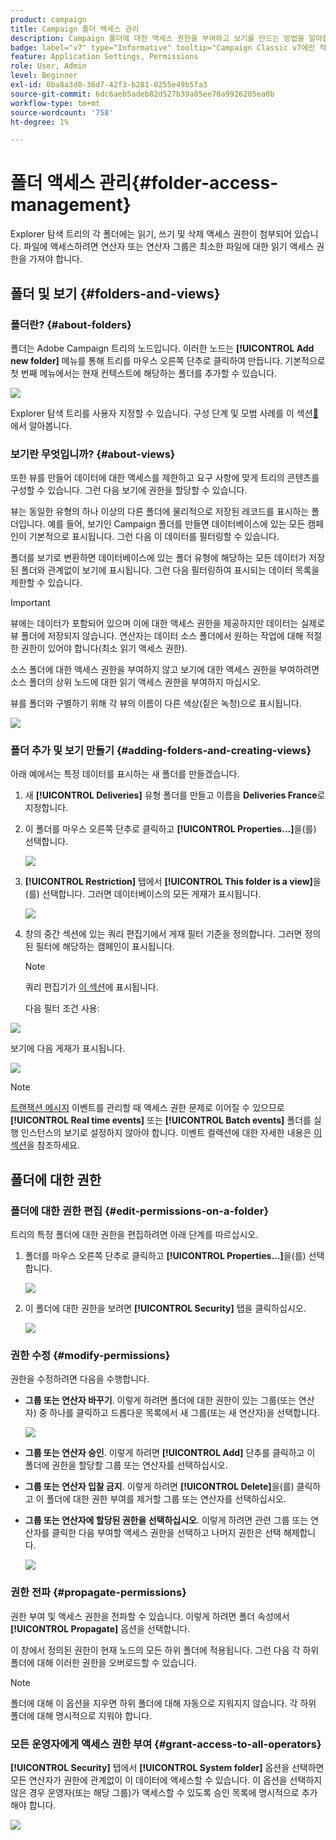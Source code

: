 ```yaml
---
product: campaign
title: Campaign 폴더 액세스 관리
description: Campaign 폴더에 대한 액세스 권한을 부여하고 보기를 만드는 방법을 알아봅니다
badge: label="v7" type="Informative" tooltip="Campaign Classic v7에만 적용"
feature: Application Settings, Permissions
role: User, Admin
level: Beginner
exl-id: 0ba8a3d0-36d7-42f3-b281-0255e49b5fa3
source-git-commit: 6dc6aeb5adeb82d527b39a05ee70a9926205ea0b
workflow-type: tm+mt
source-wordcount: '758'
ht-degree: 1%

---
```


# 폴더 액세스 관리{#folder-access-management}



Explorer 탐색 트리의 각 폴더에는 읽기, 쓰기 및 삭제 액세스 권한이 첨부되어 있습니다. 파일에 액세스하려면 연산자 또는 연산자 그룹은 최소한 파일에 대한 읽기 액세스 권한을 가져야 합니다.

## 폴더 및 보기 {#folders-and-views}

### 폴더란? {#about-folders}

폴더는 Adobe Campaign 트리의 노드입니다. 이러한 노드는 **[!UICONTROL Add new folder]** 메뉴를 통해 트리를 마우스 오른쪽 단추로 클릭하여 만듭니다. 기본적으로 첫 번째 메뉴에서는 현재 컨텍스트에 해당하는 폴더를 추가할 수 있습니다.

![](assets/s_ncs_user_add_folder_in_tree.png)

Explorer 탐색 트리를 사용자 지정할 수 있습니다. 구성 단계 및 모범 사례를 이 섹션[&#128279;](adobe-campaign-workspace.md)에서 알아봅니다.

### 보기란 무엇입니까? {#about-views}

또한 뷰를 만들어 데이터에 대한 액세스를 제한하고 요구 사항에 맞게 트리의 콘텐츠를 구성할 수 있습니다. 그런 다음 보기에 권한을 할당할 수 있습니다.

뷰는 동일한 유형의 하나 이상의 다른 폴더에 물리적으로 저장된 레코드를 표시하는 폴더입니다. 예를 들어, 보기인 Campaign 폴더를 만들면 데이터베이스에 있는 모든 캠페인이 기본적으로 표시됩니다. 그런 다음 이 데이터를 필터링할 수 있습니다.

폴더를 보기로 변환하면 데이터베이스에 있는 폴더 유형에 해당하는 모든 데이터가 저장된 폴더와 관계없이 보기에 표시됩니다. 그런 다음 필터링하여 표시되는 데이터 목록을 제한할 수 있습니다.

>[!IMPORTANT]
>
>뷰에는 데이터가 포함되어 있으며 이에 대한 액세스 권한을 제공하지만 데이터는 실제로 뷰 폴더에 저장되지 않습니다. 연산자는 데이터 소스 폴더에서 원하는 작업에 대해 적절한 권한이 있어야 합니다(최소 읽기 액세스 권한).
>
>소스 폴더에 대한 액세스 권한을 부여하지 않고 보기에 대한 액세스 권한을 부여하려면 소스 폴더의 상위 노드에 대한 읽기 액세스 권한을 부여하지 마십시오.

뷰를 폴더와 구별하기 위해 각 뷰의 이름이 다른 색상(짙은 녹청)으로 표시됩니다.

![](assets/s_ncs_user_view_name_color.png)

### 폴더 추가 및 보기 만들기 {#adding-folders-and-creating-views}

아래 예에서는 특정 데이터를 표시하는 새 폴더를 만들겠습니다.

1. 새 **[!UICONTROL Deliveries]** 유형 폴더를 만들고 이름을 **Deliveries France**&#x200B;로 지정합니다.
1. 이 폴더를 마우스 오른쪽 단추로 클릭하고 **[!UICONTROL Properties...]**&#x200B;을(를) 선택합니다.

   ![](assets/s_ncs_user_add_folder_exple.png)

1. **[!UICONTROL Restriction]** 탭에서 **[!UICONTROL This folder is a view]**&#x200B;을(를) 선택합니다. 그러면 데이터베이스의 모든 게재가 표시됩니다.

   ![](assets/s_ncs_user_add_folder_exple01.png)

1. 창의 중간 섹션에 있는 쿼리 편집기에서 게재 필터 기준을 정의합니다. 그러면 정의된 필터에 해당하는 캠페인이 표시됩니다.

   >[!NOTE]
   >
   >쿼리 편집기가 [이 섹션](../../platform/using/about-queries-in-campaign.md)에 표시됩니다.

   다음 필터 조건 사용:

![](assets/s_ncs_user_add_folder_exple00.png)

보기에 다음 게재가 표시됩니다.

![](assets/s_ncs_user_add_folder_exple02.png)

>[!NOTE]
>
>[트랜잭션 메시지](../../message-center/using/about-transactional-messaging.md) 이벤트를 관리할 때 액세스 권한 문제로 이어질 수 있으므로 **[!UICONTROL Real time events]** 또는 **[!UICONTROL Batch events]** 폴더를 실행 인스턴스의 보기로 설정하지 않아야 합니다. 이벤트 컬렉션에 대한 자세한 내용은 [이 섹션](../../message-center/using/about-event-processing.md#event-collection)을 참조하세요.

## 폴더에 대한 권한

### 폴더에 대한 권한 편집 {#edit-permissions-on-a-folder}

트리의 특정 폴더에 대한 권한을 편집하려면 아래 단계를 따르십시오.

1. 폴더를 마우스 오른쪽 단추로 클릭하고 **[!UICONTROL Properties...]**&#x200B;을(를) 선택합니다.

   ![](assets/s_ncs_user_folder_properties.png)

1. 이 폴더에 대한 권한을 보려면 **[!UICONTROL Security]** 탭을 클릭하십시오.

   ![](assets/s_ncs_user_folder_properties_security.png)

### 권한 수정 {#modify-permissions}

권한을 수정하려면 다음을 수행합니다.

* **그룹 또는 연산자 바꾸기**. 이렇게 하려면 폴더에 대한 권한이 있는 그룹(또는 연산자) 중 하나를 클릭하고 드롭다운 목록에서 새 그룹(또는 새 연산자)을 선택합니다.

  ![](assets/s_ncs_user_folder_properties_security02.png)

* **그룹 또는 연산자 승인**. 이렇게 하려면 **[!UICONTROL Add]** 단추를 클릭하고 이 폴더에 권한을 할당할 그룹 또는 연산자를 선택하십시오.
* **그룹 또는 연산자 입찰 금지**. 이렇게 하려면 **[!UICONTROL Delete]**&#x200B;을(를) 클릭하고 이 폴더에 대한 권한 부여를 제거할 그룹 또는 연산자를 선택하십시오.
* **그룹 또는 연산자에 할당된 권한을 선택하십시오**. 이렇게 하려면 관련 그룹 또는 연산자를 클릭한 다음 부여할 액세스 권한을 선택하고 나머지 권한은 선택 해제합니다.

  ![](assets/s_ncs_user_folder_properties_security03.png)

### 권한 전파 {#propagate-permissions}

권한 부여 및 액세스 권한을 전파할 수 있습니다. 이렇게 하려면 폴더 속성에서 **[!UICONTROL Propagate]** 옵션을 선택합니다.

이 창에서 정의된 권한이 현재 노드의 모든 하위 폴더에 적용됩니다. 그런 다음 각 하위 폴더에 대해 이러한 권한을 오버로드할 수 있습니다.

>[!NOTE]
>
>폴더에 대해 이 옵션을 지우면 하위 폴더에 대해 자동으로 지워지지 않습니다. 각 하위 폴더에 대해 명시적으로 지워야 합니다.

### 모든 운영자에게 액세스 권한 부여 {#grant-access-to-all-operators}

**[!UICONTROL Security]** 탭에서 **[!UICONTROL System folder]** 옵션을 선택하면 모든 연산자가 권한에 관계없이 이 데이터에 액세스할 수 있습니다. 이 옵션을 선택하지 않은 경우 운영자(또는 해당 그룹)가 액세스할 수 있도록 승인 목록에 명시적으로 추가해야 합니다.

![](assets/s_ncs_user_folder_properties_security03b.png)
